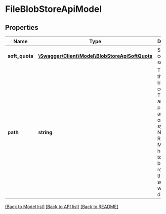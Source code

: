 # FileBlobStoreApiModel

## Properties
Name | Type | Description | Notes
------------ | ------------- | ------------- | -------------
**soft_quota** | [**\Swagger\Client\Model\BlobStoreApiSoftQuota**](BlobStoreApiSoftQuota.md) | Settings to control the soft quota | [optional] 
**path** | **string** | The path to the blobstore contents. This can be an absolute path to anywhere on the system Nexus Repository Manager has access to or it can be a path relative to the sonatype-work directory. | [optional] 

[[Back to Model list]](../README.md#documentation-for-models) [[Back to API list]](../README.md#documentation-for-api-endpoints) [[Back to README]](../README.md)


